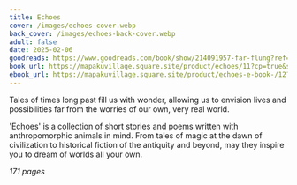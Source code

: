 ```yaml
---
title: Echoes
cover: /images/echoes-cover.webp
back_cover: /images/echoes-back-cover.webp
adult: false
date: 2025-02-06
goodreads: https://www.goodreads.com/book/show/214091957-far-flung?ref=nav_sb_ss_1_12
book_url: https://mapakuvillage.square.site/product/echoes/11?cp=true&sa=true&sbp=false&q=false
ebook_url: https://mapakuvillage.square.site/product/echoes-e-book-/12?cp=true&sa=true&sbp=false&q=false
---
```

Tales of times long past fill us with wonder, allowing us to envision lives and possibilities far from the worries of our own, very real world.

'Echoes' is a collection of short stories and poems written with anthropomorphic animals in mind. From tales of magic at the dawn of civilization to historical fiction of the antiquity and beyond, may they inspire you to dream of worlds all your own.

*171 pages*